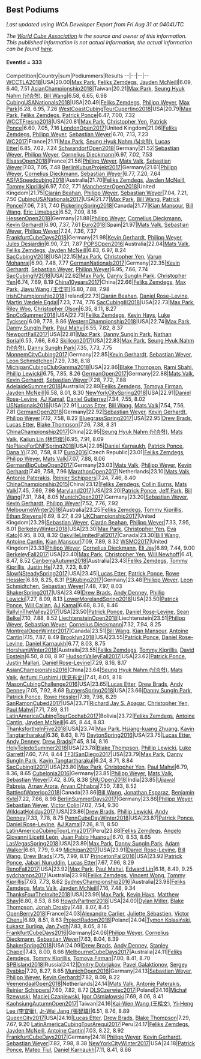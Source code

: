 ## Best Podiums

*Last updated using WCA Developer Export from Fri Aug 31 at 0404UTC*

*The [World Cube Association](https://www.worldcubeassociation.org) is the source and owner of this information. This published information is not actual information, the actual information can be found [here](https://www.worldcubeassociation.org/results).*

#### EventId = 333

Competition|Country|sum|Podiummers|Results
--|--|--|--
[WCCTLA2018](https://www.worldcubeassociation.org/competitions/WCCTLA2018)|USA|20.00|[Max Park](https://www.worldcubeassociation.org/persons/2012PARK03), [Feliks Zemdegs](https://www.worldcubeassociation.org/persons/2009ZEMD01), [Jayden McNeill](https://www.worldcubeassociation.org/persons/2012MCNE01)|6.09, 6.40, 7.51
[AsianChampionship2018](https://www.worldcubeassociation.org/competitions/AsianChampionship2018)|Taiwan|20.21|[Max Park](https://www.worldcubeassociation.org/persons/2012PARK03), [Seung Hyuk Nahm (남승혁)](https://www.worldcubeassociation.org/persons/2013NAHM01), [Bill Wang](https://www.worldcubeassociation.org/persons/2010WANG68)|6.58, 6.65, 6.98
[CubingUSANationals2018](https://www.worldcubeassociation.org/competitions/CubingUSANationals2018)|USA|20.49|[Feliks Zemdegs](https://www.worldcubeassociation.org/persons/2009ZEMD01), [Philipp Weyer](https://www.worldcubeassociation.org/persons/2010WEYE01), [Max Park](https://www.worldcubeassociation.org/persons/2012PARK03)|6.28, 6.95, 7.26
[WestCoastCubingTourCupertino2018](https://www.worldcubeassociation.org/competitions/WestCoastCubingTourCupertino2018)|USA|20.79|[Max Park](https://www.worldcubeassociation.org/persons/2012PARK03), [Feliks Zemdegs](https://www.worldcubeassociation.org/persons/2009ZEMD01), [Patrick Ponce](https://www.worldcubeassociation.org/persons/2012PONC02)|6.47, 7.00, 7.32
[WCCTFresno2018](https://www.worldcubeassociation.org/competitions/WCCTFresno2018)|USA|20.81|[Max Park](https://www.worldcubeassociation.org/persons/2012PARK03), [Christopher Yen](https://www.worldcubeassociation.org/persons/2016YENC01), [Patrick Ponce](https://www.worldcubeassociation.org/persons/2012PONC02)|6.60, 7.05, 7.16
[LondonOpen2017](https://www.worldcubeassociation.org/competitions/LondonOpen2017)|United Kingdom|21.06|[Feliks Zemdegs](https://www.worldcubeassociation.org/persons/2009ZEMD01), [Philipp Weyer](https://www.worldcubeassociation.org/persons/2010WEYE01), [Sebastian Weyer](https://www.worldcubeassociation.org/persons/2010WEYE02)|6.70, 7.13, 7.23
[WC2017](https://www.worldcubeassociation.org/competitions/WC2017)|France|21.11|[Max Park](https://www.worldcubeassociation.org/persons/2012PARK03), [Seung Hyuk Nahm (남승혁)](https://www.worldcubeassociation.org/persons/2013NAHM01), [Lucas Etter](https://www.worldcubeassociation.org/persons/2011ETTE01)|6.85, 7.02, 7.24
[SchwandorfOpen2018](https://www.worldcubeassociation.org/competitions/SchwandorfOpen2018)|Germany|21.52|[Sebastian Weyer](https://www.worldcubeassociation.org/persons/2010WEYE02), [Philipp Weyer](https://www.worldcubeassociation.org/persons/2010WEYE01), [Cornelius Dieckmann](https://www.worldcubeassociation.org/persons/2009DIEC01)|6.97, 7.02, 7.53
[ElsassOpen2018](https://www.worldcubeassociation.org/competitions/ElsassOpen2018)|France|21.56|[Philipp Weyer](https://www.worldcubeassociation.org/persons/2010WEYE01), [Mats Valk](https://www.worldcubeassociation.org/persons/2007VALK01), [Sebastian Weyer](https://www.worldcubeassociation.org/persons/2010WEYE02)|7.03, 7.05, 7.48
[BerlinKubusProjekt2017](https://www.worldcubeassociation.org/competitions/BerlinKubusProjekt2017)|Germany|21.61|[Philipp Weyer](https://www.worldcubeassociation.org/persons/2010WEYE01), [Cornelius Dieckmann](https://www.worldcubeassociation.org/persons/2009DIEC01), [Sebastian Weyer](https://www.worldcubeassociation.org/persons/2010WEYE02)|6.77, 7.20, 7.64
[ASFASpeedcubing2018](https://www.worldcubeassociation.org/competitions/ASFASpeedcubing2018)|Australia|21.70|[Feliks Zemdegs](https://www.worldcubeassociation.org/persons/2009ZEMD01), [Jayden McNeill](https://www.worldcubeassociation.org/persons/2012MCNE01), [Tommy Kiprillis](https://www.worldcubeassociation.org/persons/2014KIPR01)|6.97, 7.02, 7.71
[ManchesterOpen2018](https://www.worldcubeassociation.org/competitions/ManchesterOpen2018)|United Kingdom|21.75|[Ciarán Beahan](https://www.worldcubeassociation.org/persons/2012BEAH01), [Philipp Weyer](https://www.worldcubeassociation.org/persons/2010WEYE01), [Sebastian Weyer](https://www.worldcubeassociation.org/persons/2010WEYE02)|7.04, 7.21, 7.50
[CubingUSANationals2017](https://www.worldcubeassociation.org/competitions/CubingUSANationals2017)|USA|21.77|[Max Park](https://www.worldcubeassociation.org/persons/2012PARK03), [Bill Wang](https://www.worldcubeassociation.org/persons/2010WANG68), [Patrick Ponce](https://www.worldcubeassociation.org/persons/2012PONC02)|7.06, 7.31, 7.40
[PickeringSpring2018](https://www.worldcubeassociation.org/competitions/PickeringSpring2018)|Canada|21.77|[Kian Mansour](https://www.worldcubeassociation.org/persons/2015MANS03), [Bill Wang](https://www.worldcubeassociation.org/persons/2010WANG68), [Eric Limeback](https://www.worldcubeassociation.org/persons/2007LIME01)|6.52, 7.09, 8.16
[HessenOpen2018](https://www.worldcubeassociation.org/competitions/HessenOpen2018)|Germany|21.88|[Philipp Weyer](https://www.worldcubeassociation.org/persons/2010WEYE01), [Cornelius Dieckmann](https://www.worldcubeassociation.org/persons/2009DIEC01), [Kevin Gerhardt](https://www.worldcubeassociation.org/persons/2013GERH01)|6.90, 7.37, 7.61
[Euro2018](https://www.worldcubeassociation.org/competitions/Euro2018)|Spain|21.97|[Mats Valk](https://www.worldcubeassociation.org/persons/2007VALK01), [Sebastian Weyer](https://www.worldcubeassociation.org/persons/2010WEYE02), [Philipp Weyer](https://www.worldcubeassociation.org/persons/2010WEYE01)|7.24, 7.36, 7.37
[FrankfurtCubeDays2018](https://www.worldcubeassociation.org/competitions/FrankfurtCubeDays2018)|Germany|21.98|[Kevin Gerhardt](https://www.worldcubeassociation.org/persons/2013GERH01), [Philipp Weyer](https://www.worldcubeassociation.org/persons/2010WEYE01), [Jules Desjardin](https://www.worldcubeassociation.org/persons/2010DESJ01)|6.90, 7.21, 7.87
[POPSOpen2016](https://www.worldcubeassociation.org/competitions/POPSOpen2016)|Australia|22.04|[Mats Valk](https://www.worldcubeassociation.org/persons/2007VALK01), [Feliks Zemdegs](https://www.worldcubeassociation.org/persons/2009ZEMD01), [Jayden McNeill](https://www.worldcubeassociation.org/persons/2012MCNE01)|6.83, 6.97, 8.24
[SacCubingV2018](https://www.worldcubeassociation.org/competitions/SacCubingV2018)|USA|22.15|[Max Park](https://www.worldcubeassociation.org/persons/2012PARK03), [Christopher Yen](https://www.worldcubeassociation.org/persons/2016YENC01), [Varun Mohanraj](https://www.worldcubeassociation.org/persons/2015MOHA10)|6.90, 7.48, 7.77
[GermanNationals2017](https://www.worldcubeassociation.org/competitions/GermanNationals2017)|Germany|22.35|[Kevin Gerhardt](https://www.worldcubeassociation.org/persons/2013GERH01), [Sebastian Weyer](https://www.worldcubeassociation.org/persons/2010WEYE02), [Philipp Weyer](https://www.worldcubeassociation.org/persons/2010WEYE01)|6.95, 7.66, 7.74
[SacCubingIV2018](https://www.worldcubeassociation.org/competitions/SacCubingIV2018)|USA|22.62|[Max Park](https://www.worldcubeassociation.org/persons/2012PARK03), [Danny SungIn Park](https://www.worldcubeassociation.org/persons/2015PARK13), [Christopher Yen](https://www.worldcubeassociation.org/persons/2016YENC01)|6.74, 7.69, 8.19
[China10years2017](https://www.worldcubeassociation.org/competitions/China10years2017)|China|22.66|[Feliks Zemdegs](https://www.worldcubeassociation.org/persons/2009ZEMD01), [Max Park](https://www.worldcubeassociation.org/persons/2012PARK03), [Jiayu Wang (王佳宇)](https://www.worldcubeassociation.org/persons/2010WANG53)|6.80, 7.88, 7.98
[IrishChampionship2018](https://www.worldcubeassociation.org/competitions/IrishChampionship2018)|Ireland|22.73|[Ciarán Beahan](https://www.worldcubeassociation.org/persons/2012BEAH01), [Daniel Rose-Levine](https://www.worldcubeassociation.org/persons/2015ROSE01), [Martin Vædele Egdal](https://www.worldcubeassociation.org/persons/2013EGDA02)|7.23, 7.74, 7.76
[SacCubingIII2018](https://www.worldcubeassociation.org/competitions/SacCubingIII2018)|USA|22.73|[Max Park](https://www.worldcubeassociation.org/persons/2012PARK03), [Riley Woo](https://www.worldcubeassociation.org/persons/2007WOOR01), [Christopher Olson](https://www.worldcubeassociation.org/persons/2009OLSO01)|6.35, 8.11, 8.27
[SnoCoSummer2018](https://www.worldcubeassociation.org/competitions/SnoCoSummer2018)|USA|22.73|[Feliks Zemdegs](https://www.worldcubeassociation.org/persons/2009ZEMD01), [Kevin Hays](https://www.worldcubeassociation.org/persons/2009HAYS01), [Luke Tycksen](https://www.worldcubeassociation.org/persons/2012TYCK01)|6.09, 7.78, 8.86
[WesternChampionship2018](https://www.worldcubeassociation.org/competitions/WesternChampionship2018)|USA|22.74|[Max Park](https://www.worldcubeassociation.org/persons/2012PARK03), [Danny SungIn Park](https://www.worldcubeassociation.org/persons/2015PARK13), [Paul Mahvi](https://www.worldcubeassociation.org/persons/2012MAHV01)|6.55, 7.82, 8.37
[NewportFall2017](https://www.worldcubeassociation.org/competitions/NewportFall2017)|USA|22.81|[Max Park](https://www.worldcubeassociation.org/persons/2012PARK03), [Danny SungIn Park](https://www.worldcubeassociation.org/persons/2015PARK13), [Nathan Soria](https://www.worldcubeassociation.org/persons/2012SORI01)|6.53, 7.66, 8.62
[Skillcon2017](https://www.worldcubeassociation.org/competitions/Skillcon2017)|USA|22.83|[Max Park](https://www.worldcubeassociation.org/persons/2012PARK03), [Seung Hyuk Nahm (남승혁)](https://www.worldcubeassociation.org/persons/2013NAHM01), [Danny SungIn Park](https://www.worldcubeassociation.org/persons/2015PARK13)|7.35, 7.73, 7.75
[MonnemCityCubing2017](https://www.worldcubeassociation.org/competitions/MonnemCityCubing2017)|Germany|22.85|[Kevin Gerhardt](https://www.worldcubeassociation.org/persons/2013GERH01), [Sebastian Weyer](https://www.worldcubeassociation.org/persons/2010WEYE02), [Leon Schmidtchen](https://www.worldcubeassociation.org/persons/2010SCHM01)|7.29, 7.38, 8.18
[MichiganCubingClubGamma2018](https://www.worldcubeassociation.org/competitions/MichiganCubingClubGamma2018)|USA|22.86|[Blake Thompson](https://www.worldcubeassociation.org/persons/2010THOM03), [Rami Sbahi](https://www.worldcubeassociation.org/persons/2011SBAH01), [Phillip Lewicki](https://www.worldcubeassociation.org/persons/2012LEWI01)|6.75, 7.85, 8.26
[GermanOpen2017](https://www.worldcubeassociation.org/competitions/GermanOpen2017)|Germany|22.88|[Mats Valk](https://www.worldcubeassociation.org/persons/2007VALK01), [Kevin Gerhardt](https://www.worldcubeassociation.org/persons/2013GERH01), [Sebastian Weyer](https://www.worldcubeassociation.org/persons/2010WEYE02)|7.28, 7.72, 7.88
[AdelaideSummer2018](https://www.worldcubeassociation.org/competitions/AdelaideSummer2018)|Australia|22.89|[Feliks Zemdegs](https://www.worldcubeassociation.org/persons/2009ZEMD01), [Tomoya Firman](https://www.worldcubeassociation.org/persons/2015FIRM01), [Jayden McNeill](https://www.worldcubeassociation.org/persons/2012MCNE01)|6.58, 8.01, 8.30
[NewYorkCitySpring2018](https://www.worldcubeassociation.org/competitions/NewYorkCitySpring2018)|USA|22.91|[Daniel Rose-Levine](https://www.worldcubeassociation.org/persons/2015ROSE01), [AJ Kamal](https://www.worldcubeassociation.org/persons/2016KAMA04), [Daniel Gutierrez](https://www.worldcubeassociation.org/persons/2016GUTI23)|7.34, 7.55, 8.02
[USNationals2016](https://www.worldcubeassociation.org/competitions/USNationals2016)|USA|22.91|[Lucas Etter](https://www.worldcubeassociation.org/persons/2011ETTE01), [Bill Wang](https://www.worldcubeassociation.org/persons/2010WANG68), [Mats Valk](https://www.worldcubeassociation.org/persons/2007VALK01)|7.54, 7.56, 7.81
[GermanOpen2018](https://www.worldcubeassociation.org/competitions/GermanOpen2018)|Germany|22.92|[Sebastian Weyer](https://www.worldcubeassociation.org/persons/2010WEYE02), [Kevin Gerhardt](https://www.worldcubeassociation.org/persons/2013GERH01), [Philipp Weyer](https://www.worldcubeassociation.org/persons/2010WEYE01)|7.12, 7.58, 8.22
[BluegrassSpring2017](https://www.worldcubeassociation.org/competitions/BluegrassSpring2017)|USA|22.95|[Drew Brads](https://www.worldcubeassociation.org/persons/2010BRAD01), [Lucas Etter](https://www.worldcubeassociation.org/persons/2011ETTE01), [Blake Thompson](https://www.worldcubeassociation.org/persons/2010THOM03)|7.26, 7.38, 8.31
[ChinaChampionship2017](https://www.worldcubeassociation.org/competitions/ChinaChampionship2017)|China|22.95|[Seung Hyuk Nahm (남승혁)](https://www.worldcubeassociation.org/persons/2013NAHM01), [Mats Valk](https://www.worldcubeassociation.org/persons/2007VALK01), [Kaijun Lin (林恺俊)](https://www.worldcubeassociation.org/persons/2013LINK01)|6.95, 7.91, 8.09
[NoPlaceForDNFSpring2018](https://www.worldcubeassociation.org/competitions/NoPlaceForDNFSpring2018)|USA|22.95|[Daniel Karnaukh](https://www.worldcubeassociation.org/persons/2014KARN02), [Patrick Ponce](https://www.worldcubeassociation.org/persons/2012PONC02), [Dana Yi](https://www.worldcubeassociation.org/persons/2010YIDA01)|7.20, 7.58, 8.17
[Euro2016](https://www.worldcubeassociation.org/competitions/Euro2016)|Czech Republic|23.01|[Feliks Zemdegs](https://www.worldcubeassociation.org/persons/2009ZEMD01), [Philipp Weyer](https://www.worldcubeassociation.org/persons/2010WEYE01), [Mats Valk](https://www.worldcubeassociation.org/persons/2007VALK01)|7.07, 7.88, 8.06
[GermanBigCubeOpen2017](https://www.worldcubeassociation.org/competitions/GermanBigCubeOpen2017)|Germany|23.03|[Mats Valk](https://www.worldcubeassociation.org/persons/2007VALK01), [Philipp Weyer](https://www.worldcubeassociation.org/persons/2010WEYE01), [Kevin Gerhardt](https://www.worldcubeassociation.org/persons/2013GERH01)|7.49, 7.58, 7.96
[MarathonOpen2017](https://www.worldcubeassociation.org/competitions/MarathonOpen2017)|Netherlands|23.10|[Mats Valk](https://www.worldcubeassociation.org/persons/2007VALK01), [Antonie Paterakis](https://www.worldcubeassociation.org/persons/2012PATE01), [Reinier Schippers](https://www.worldcubeassociation.org/persons/2010SCHI01)|7.24, 7.46, 8.40
[ChinaChampionship2015](https://www.worldcubeassociation.org/competitions/ChinaChampionship2015)|China|23.12|[Feliks Zemdegs](https://www.worldcubeassociation.org/persons/2009ZEMD01), [Collin Burns](https://www.worldcubeassociation.org/persons/2010BURN01), [Mats Valk](https://www.worldcubeassociation.org/persons/2007VALK01)|7.45, 7.69, 7.98
[Maryland2017](https://www.worldcubeassociation.org/competitions/Maryland2017)|USA|23.20|[Patrick Ponce](https://www.worldcubeassociation.org/persons/2012PONC02), [Jeff Park](https://www.worldcubeassociation.org/persons/2015PARK08), [Bill Wang](https://www.worldcubeassociation.org/persons/2010WANG68)|7.31, 7.84, 8.05
[MunichOpen2017](https://www.worldcubeassociation.org/competitions/MunichOpen2017)|Germany|23.20|[Sebastian Weyer](https://www.worldcubeassociation.org/persons/2010WEYE02), [Kevin Gerhardt](https://www.worldcubeassociation.org/persons/2013GERH01), [Philipp Weyer](https://www.worldcubeassociation.org/persons/2010WEYE01)|7.52, 7.76, 7.92
[MelbourneWinter2018](https://www.worldcubeassociation.org/competitions/MelbourneWinter2018)|Australia|23.25|[Feliks Zemdegs](https://www.worldcubeassociation.org/persons/2009ZEMD01), [Tommy Kiprillis](https://www.worldcubeassociation.org/persons/2014KIPR01), [Ethan Stevens](https://www.worldcubeassociation.org/persons/2015STEV03)|6.69, 8.27, 8.29
[UKChampionship2017](https://www.worldcubeassociation.org/competitions/UKChampionship2017)|United Kingdom|23.29|[Sebastian Weyer](https://www.worldcubeassociation.org/persons/2010WEYE02), [Ciarán Beahan](https://www.worldcubeassociation.org/persons/2012BEAH01), [Philipp Weyer](https://www.worldcubeassociation.org/persons/2010WEYE01)|7.33, 7.95, 8.01
[BerkeleyWinter2018](https://www.worldcubeassociation.org/competitions/BerkeleyWinter2018)|USA|23.30|[Max Park](https://www.worldcubeassociation.org/persons/2012PARK03), [Christopher Yen](https://www.worldcubeassociation.org/persons/2016YENC01), [Eva Kato](https://www.worldcubeassociation.org/persons/2013KATO01)|6.95, 8.03, 8.32
[OakvilleLimitedFall2017](https://www.worldcubeassociation.org/competitions/OakvilleLimitedFall2017)|Canada|23.30|[Bill Wang](https://www.worldcubeassociation.org/persons/2010WANG68), [Antoine Cantin](https://www.worldcubeassociation.org/persons/2010CANT02), [Kian Mansour](https://www.worldcubeassociation.org/persons/2015MANS03)|7.09, 7.89, 8.32
[WSMO2017](https://www.worldcubeassociation.org/competitions/WSMO2017)|United Kingdom|23.33|[Philipp Weyer](https://www.worldcubeassociation.org/persons/2010WEYE01), [Cornelius Dieckmann](https://www.worldcubeassociation.org/persons/2009DIEC01), [Eli Jay](https://www.worldcubeassociation.org/persons/2014JAYE01)|6.89, 7.44, 9.00
[BerkeleyFall2017](https://www.worldcubeassociation.org/competitions/BerkeleyFall2017)|USA|23.40|[Max Park](https://www.worldcubeassociation.org/persons/2012PARK03), [Christopher Yen](https://www.worldcubeassociation.org/persons/2016YENC01), [Will Newhoff](https://www.worldcubeassociation.org/persons/2015NEWH01)|6.41, 8.47, 8.52
[CanberraAutumn2018](https://www.worldcubeassociation.org/competitions/CanberraAutumn2018)|Australia|23.43|[Feliks Zemdegs](https://www.worldcubeassociation.org/persons/2009ZEMD01), [Tommy Kiprillis](https://www.worldcubeassociation.org/persons/2014KIPR01), [Justin He](https://www.worldcubeassociation.org/persons/2015HEJU02)|7.23, 7.23, 8.97
[SlowNSteadySpring2017](https://www.worldcubeassociation.org/competitions/SlowNSteadySpring2017)|USA|23.45|[Lucas Etter](https://www.worldcubeassociation.org/persons/2011ETTE01), [Patrick Ponce](https://www.worldcubeassociation.org/persons/2012PONC02), [Rowe Hessler](https://www.worldcubeassociation.org/persons/2007HESS01)|6.89, 8.25, 8.31
[PSKubing2017](https://www.worldcubeassociation.org/competitions/PSKubing2017)|Germany|23.48|[Philipp Weyer](https://www.worldcubeassociation.org/persons/2010WEYE01), [Leon Schmidtchen](https://www.worldcubeassociation.org/persons/2010SCHM01), [Sebastian Weyer](https://www.worldcubeassociation.org/persons/2010WEYE02)|7.48, 7.97, 8.03
[ShakerSpring2017](https://www.worldcubeassociation.org/competitions/ShakerSpring2017)|USA|23.49|[Drew Brads](https://www.worldcubeassociation.org/persons/2010BRAD01), [Andy Denney](https://www.worldcubeassociation.org/persons/2013DENN01), [Phillip Lewicki](https://www.worldcubeassociation.org/persons/2012LEWI01)|7.27, 8.09, 8.13
[LowerMorelandSpring2018](https://www.worldcubeassociation.org/competitions/LowerMorelandSpring2018)|USA|23.50|[Patrick Ponce](https://www.worldcubeassociation.org/persons/2012PONC02), [Will Callan](https://www.worldcubeassociation.org/persons/2012CALL01), [AJ Kamal](https://www.worldcubeassociation.org/persons/2016KAMA04)|6.68, 8.36, 8.46
[RallyInTheValley2017](https://www.worldcubeassociation.org/competitions/RallyInTheValley2017)|USA|23.50|[Patrick Ponce](https://www.worldcubeassociation.org/persons/2012PONC02), [Daniel Rose-Levine](https://www.worldcubeassociation.org/persons/2015ROSE01), [Sean Belke](https://www.worldcubeassociation.org/persons/2014BELK01)|7.10, 7.88, 8.52
[LiechtensteinOpen2018](https://www.worldcubeassociation.org/competitions/LiechtensteinOpen2018)|Liechtenstein|23.51|[Philipp Weyer](https://www.worldcubeassociation.org/persons/2010WEYE01), [Sebastian Weyer](https://www.worldcubeassociation.org/persons/2010WEYE02), [Cornelius Dieckmann](https://www.worldcubeassociation.org/persons/2009DIEC01)|7.32, 7.94, 8.25
[MontrealOpenWinter2017](https://www.worldcubeassociation.org/competitions/MontrealOpenWinter2017)|Canada|23.51|[Bill Wang](https://www.worldcubeassociation.org/persons/2010WANG68), [Kian Mansour](https://www.worldcubeassociation.org/persons/2015MANS03), [Antoine Cantin](https://www.worldcubeassociation.org/persons/2010CANT02)|7.15, 7.87, 8.49
[Brooklyn2018](https://www.worldcubeassociation.org/competitions/Brooklyn2018)|USA|23.55|[Patrick Ponce](https://www.worldcubeassociation.org/persons/2012PONC02), [Daniel Rose-Levine](https://www.worldcubeassociation.org/persons/2015ROSE01), [Daniel Karnaukh](https://www.worldcubeassociation.org/persons/2014KARN02)|6.77, 8.03, 8.75
[HorshamWinter2018](https://www.worldcubeassociation.org/competitions/HorshamWinter2018)|Australia|23.55|[Feliks Zemdegs](https://www.worldcubeassociation.org/persons/2009ZEMD01), [Tommy Kiprillis](https://www.worldcubeassociation.org/persons/2014KIPR01), [David Epstein](https://www.worldcubeassociation.org/persons/2016EPST02)|6.50, 8.08, 8.97
[HudsonValleyFall2017](https://www.worldcubeassociation.org/competitions/HudsonValleyFall2017)|USA|23.62|[Patrick Ponce](https://www.worldcubeassociation.org/persons/2012PONC02), [Justin Mallari](https://www.worldcubeassociation.org/persons/2010MALL01), [Daniel Rose-Levine](https://www.worldcubeassociation.org/persons/2015ROSE01)|7.29, 8.16, 8.17
[AsianChampionship2016](https://www.worldcubeassociation.org/competitions/AsianChampionship2016)|China|23.64|[Seung Hyuk Nahm (남승혁)](https://www.worldcubeassociation.org/persons/2013NAHM01), [Mats Valk](https://www.worldcubeassociation.org/persons/2007VALK01), [Arifumi Fushimi (伏見有史)](https://www.worldcubeassociation.org/persons/2009FUSH01)|7.41, 8.05, 8.18
[MasonCubingChallenge2016](https://www.worldcubeassociation.org/competitions/MasonCubingChallenge2016)|USA|23.65|[Lucas Etter](https://www.worldcubeassociation.org/persons/2011ETTE01), [Drew Brads](https://www.worldcubeassociation.org/persons/2010BRAD01), [Andy Denney](https://www.worldcubeassociation.org/persons/2013DENN01)|7.05, 7.92, 8.68
[RutgersSpring2018](https://www.worldcubeassociation.org/competitions/RutgersSpring2018)|USA|23.66|[Danny SungIn Park](https://www.worldcubeassociation.org/persons/2015PARK13), [Patrick Ponce](https://www.worldcubeassociation.org/persons/2012PONC02), [Rowe Hessler](https://www.worldcubeassociation.org/persons/2007HESS01)|7.39, 7.98, 8.29
[SanRamonCubed2017](https://www.worldcubeassociation.org/competitions/SanRamonCubed2017)|USA|23.71|[Richard Jay S. Apagar](https://www.worldcubeassociation.org/persons/2010APAG01), [Christopher Yen](https://www.worldcubeassociation.org/persons/2016YENC01), [Paul Mahvi](https://www.worldcubeassociation.org/persons/2012MAHV01)|7.71, 7.89, 8.11
[LatinAmericaCubingTourCochab2017](https://www.worldcubeassociation.org/competitions/LatinAmericaCubingTourCochab2017)|Bolivia|23.72|[Feliks Zemdegs](https://www.worldcubeassociation.org/persons/2009ZEMD01), [Antoine Cantin](https://www.worldcubeassociation.org/persons/2010CANT02), [Jayden McNeill](https://www.worldcubeassociation.org/persons/2012MCNE01)|6.45, 8.44, 8.83
[ThanksfortheInFive2018](https://www.worldcubeassociation.org/competitions/ThanksfortheInFive2018)|USA|23.74|[Max Park](https://www.worldcubeassociation.org/persons/2012PARK03), [Hsiang-kuang Zhuang](https://www.worldcubeassociation.org/persons/2015ZHUA02), [Kavin Tangtartharakul](https://www.worldcubeassociation.org/persons/2014TANG03)|6.36, 8.63, 8.75
[DaytonSpring2016](https://www.worldcubeassociation.org/competitions/DaytonSpring2016)|USA|23.75|[Lucas Etter](https://www.worldcubeassociation.org/persons/2011ETTE01), [Andy Denney](https://www.worldcubeassociation.org/persons/2013DENN01), [Drew Brads](https://www.worldcubeassociation.org/persons/2010BRAD01)|7.45, 8.14, 8.16
[HolyToledoSummer2018](https://www.worldcubeassociation.org/competitions/HolyToledoSummer2018)|USA|23.78|[Blake Thompson](https://www.worldcubeassociation.org/persons/2010THOM03), [Phillip Lewicki](https://www.worldcubeassociation.org/persons/2012LEWI01), [Luke Garrett](https://www.worldcubeassociation.org/persons/2017GARR05)|7.60, 7.74, 8.44
[TF3ISanDiego2017](https://www.worldcubeassociation.org/competitions/TF3ISanDiego2017)|USA|23.79|[Max Park](https://www.worldcubeassociation.org/persons/2012PARK03), [Danny SungIn Park](https://www.worldcubeassociation.org/persons/2015PARK13), [Kavin Tangtartharakul](https://www.worldcubeassociation.org/persons/2014TANG03)|6.24, 8.71, 8.84
[SacCubingII2017](https://www.worldcubeassociation.org/competitions/SacCubingII2017)|USA|23.80|[Max Park](https://www.worldcubeassociation.org/persons/2012PARK03), [Christopher Yen](https://www.worldcubeassociation.org/persons/2016YENC01), [Paul Mahvi](https://www.worldcubeassociation.org/persons/2012MAHV01)|6.79, 8.36, 8.65
[Cubelonia2016](https://www.worldcubeassociation.org/competitions/Cubelonia2016)|Germany|23.85|[Philipp Weyer](https://www.worldcubeassociation.org/persons/2010WEYE01), [Mats Valk](https://www.worldcubeassociation.org/persons/2007VALK01), [Sebastian Weyer](https://www.worldcubeassociation.org/persons/2010WEYE02)|7.42, 8.05, 8.38
[SNUOpen2018](https://www.worldcubeassociation.org/competitions/SNUOpen2018)|India|23.85|[Ujjawal Pabreja](https://www.worldcubeassociation.org/persons/2015PABR01), [Arnav Arora](https://www.worldcubeassociation.org/persons/2015AROR02), [Aryan Chhabra](https://www.worldcubeassociation.org/persons/2015CHHA03)|7.50, 7.83, 8.52
[BattleofWaterloo2018](https://www.worldcubeassociation.org/competitions/BattleofWaterloo2018)|Canada|23.86|[Bill Wang](https://www.worldcubeassociation.org/persons/2010WANG68), [Jonathan Esparaz](https://www.worldcubeassociation.org/persons/2013ESPA01), [Benjamin Kyle](https://www.worldcubeassociation.org/persons/2016KYLE01)|7.22, 7.66, 8.98
[BerlinSummerDays2017](https://www.worldcubeassociation.org/competitions/BerlinSummerDays2017)|Germany|23.86|[Philipp Weyer](https://www.worldcubeassociation.org/persons/2010WEYE01), [Sebastian Weyer](https://www.worldcubeassociation.org/persons/2010WEYE02), [Victor Colin](https://www.worldcubeassociation.org/persons/2013COLI02)|7.02, 7.54, 9.30
[WildcatHoliday2017](https://www.worldcubeassociation.org/competitions/WildcatHoliday2017)|USA|23.86|[Drew Brads](https://www.worldcubeassociation.org/persons/2010BRAD01), [Phillip Lewicki](https://www.worldcubeassociation.org/persons/2012LEWI01), [Andy Denney](https://www.worldcubeassociation.org/persons/2013DENN01)|7.33, 7.78, 8.75
[PennCubeDayWinter2018](https://www.worldcubeassociation.org/competitions/PennCubeDayWinter2018)|USA|23.87|[Patrick Ponce](https://www.worldcubeassociation.org/persons/2012PONC02), [Daniel Rose-Levine](https://www.worldcubeassociation.org/persons/2015ROSE01), [AJ Kamal](https://www.worldcubeassociation.org/persons/2016KAMA04)|7.26, 8.11, 8.50
[LatinAmericaCubingTourLima2017](https://www.worldcubeassociation.org/competitions/LatinAmericaCubingTourLima2017)|Peru|23.88|[Feliks Zemdegs](https://www.worldcubeassociation.org/persons/2009ZEMD01), [Angelo Giovanni Licetti León](https://www.worldcubeassociation.org/persons/2013LEON05), [Juan Pablo Huanqui](https://www.worldcubeassociation.org/persons/2013HUAN30)|6.70, 8.53, 8.65
[LasVegasSpring2018](https://www.worldcubeassociation.org/competitions/LasVegasSpring2018)|USA|23.89|[Max Park](https://www.worldcubeassociation.org/persons/2012PARK03), [Danny SungIn Park](https://www.worldcubeassociation.org/persons/2015PARK13), [Adam Walker](https://www.worldcubeassociation.org/persons/2012WALK02)|6.61, 7.79, 9.49
[Michigan2017](https://www.worldcubeassociation.org/competitions/Michigan2017)|USA|23.91|[Daniel Rose-Levine](https://www.worldcubeassociation.org/persons/2015ROSE01), [Bill Wang](https://www.worldcubeassociation.org/persons/2010WANG68), [Drew Brads](https://www.worldcubeassociation.org/persons/2010BRAD01)|7.75, 7.99, 8.17
[PrincetonFall2016](https://www.worldcubeassociation.org/competitions/PrincetonFall2016)|USA|23.92|[Patrick Ponce](https://www.worldcubeassociation.org/persons/2012PONC02), [Jabari Nuruddin](https://www.worldcubeassociation.org/persons/2014NURU01), [Lucas Etter](https://www.worldcubeassociation.org/persons/2011ETTE01)|7.67, 7.96, 8.29
[RenoFall2017](https://www.worldcubeassociation.org/competitions/RenoFall2017)|USA|23.92|[Max Park](https://www.worldcubeassociation.org/persons/2012PARK03), [Paul Mahvi](https://www.worldcubeassociation.org/persons/2012MAHV01), [Edward Lin](https://www.worldcubeassociation.org/persons/2008LINE02)|6.18, 8.49, 9.25
[sydchamps2017](https://www.worldcubeassociation.org/competitions/sydchamps2017)|Australia|23.98|[Feliks Zemdegs](https://www.worldcubeassociation.org/persons/2009ZEMD01), [Vincent Wong](https://www.worldcubeassociation.org/persons/2014WONG08), [Tommy Kiprillis](https://www.worldcubeassociation.org/persons/2014KIPR01)|7.63, 7.73, 8.62
[SydneyChampionship2016](https://www.worldcubeassociation.org/competitions/SydneyChampionship2016)|Australia|23.98|[Feliks Zemdegs](https://www.worldcubeassociation.org/persons/2009ZEMD01), [Mats Valk](https://www.worldcubeassociation.org/persons/2007VALK01), [Jayden McNeill](https://www.worldcubeassociation.org/persons/2012MCNE01)|7.16, 7.48, 9.34
[ThanksFourTheInvite2018](https://www.worldcubeassociation.org/competitions/ThanksFourTheInvite2018)|USA|23.99|[Max Park](https://www.worldcubeassociation.org/persons/2012PARK03), [Kevin Hays](https://www.worldcubeassociation.org/persons/2009HAYS01), [Matthew Shay](https://www.worldcubeassociation.org/persons/2015SHAY01)|6.80, 8.53, 8.66
[HowdyPartner2018](https://www.worldcubeassociation.org/competitions/HowdyPartner2018)|USA|24.00|[Dylan Miller](https://www.worldcubeassociation.org/persons/2015MILL01), [Blake Thompson](https://www.worldcubeassociation.org/persons/2010THOM03), [Jonah Crosby](https://www.worldcubeassociation.org/persons/2012CROS01)|7.48, 8.07, 8.45
[OpenBerry2018](https://www.worldcubeassociation.org/competitions/OpenBerry2018)|France|24.03|[Alexandre Carlier](https://www.worldcubeassociation.org/persons/2012CARL03), [Juliette Sébastien](https://www.worldcubeassociation.org/persons/2014SEBA01), [Victor Chenu](https://www.worldcubeassociation.org/persons/2013CHEN22)|6.89, 8.51, 8.63
[ProjectRadom2018](https://www.worldcubeassociation.org/competitions/ProjectRadom2018)|Poland|24.04|[Tymon Kolasiński](https://www.worldcubeassociation.org/persons/2016KOLA02), [Łukasz Burliga](https://www.worldcubeassociation.org/persons/2013BURL01), [Jan Zych](https://www.worldcubeassociation.org/persons/2014ZYCH01)|7.83, 8.05, 8.16
[FrankfurtCubeDays2016](https://www.worldcubeassociation.org/competitions/FrankfurtCubeDays2016)|Germany|24.06|[Philipp Weyer](https://www.worldcubeassociation.org/persons/2010WEYE01), [Cornelius Dieckmann](https://www.worldcubeassociation.org/persons/2009DIEC01), [Sebastian Weyer](https://www.worldcubeassociation.org/persons/2010WEYE02)|7.63, 8.04, 8.39
[ShakerSpring2018](https://www.worldcubeassociation.org/competitions/ShakerSpring2018)|USA|24.09|[Drew Brads](https://www.worldcubeassociation.org/persons/2010BRAD01), [Andy Denney](https://www.worldcubeassociation.org/persons/2013DENN01), [Stanley Chapel](https://www.worldcubeassociation.org/persons/2016CHAP04)|7.43, 8.00, 8.66
[MelbourneCubeDays2017](https://www.worldcubeassociation.org/competitions/MelbourneCubeDays2017)|Australia|24.11|[Feliks Zemdegs](https://www.worldcubeassociation.org/persons/2009ZEMD01), [Tommy Kiprillis](https://www.worldcubeassociation.org/persons/2014KIPR01), [Tomoya Firman](https://www.worldcubeassociation.org/persons/2015FIRM01)|7.00, 8.41, 8.70
[SPBIsland2018](https://www.worldcubeassociation.org/competitions/SPBIsland2018)|Russia|24.12|[Dmitry Dobrjakov](https://www.worldcubeassociation.org/persons/2011DOBR01), [Pavel Galaktionov](https://www.worldcubeassociation.org/persons/2013GALA04), [Sergey Ryabko](https://www.worldcubeassociation.org/persons/2009RYAB01)|7.20, 8.27, 8.65
[MunichOpen2016](https://www.worldcubeassociation.org/competitions/MunichOpen2016)|Germany|24.13|[Sebastian Weyer](https://www.worldcubeassociation.org/persons/2010WEYE02), [Philipp Weyer](https://www.worldcubeassociation.org/persons/2010WEYE01), [Kevin Gerhardt](https://www.worldcubeassociation.org/persons/2013GERH01)|7.82, 8.09, 8.22
[VeenendaalOpen2018](https://www.worldcubeassociation.org/competitions/VeenendaalOpen2018)|Netherlands|24.14|[Mats Valk](https://www.worldcubeassociation.org/persons/2007VALK01), [Antonie Paterakis](https://www.worldcubeassociation.org/persons/2012PATE01), [Reinier Schippers](https://www.worldcubeassociation.org/persons/2010SCHI01)|7.60, 7.82, 8.72
[DLSCzerwiec2017](https://www.worldcubeassociation.org/competitions/DLSCzerwiec2017)|Poland|24.16|[Michał Rzewuski](https://www.worldcubeassociation.org/persons/2014RZEW01), [Maciej Czapiewski](https://www.worldcubeassociation.org/persons/2014CZAP01), [Igor Ośmiałowski](https://www.worldcubeassociation.org/persons/2014OMIA01)|7.69, 8.06, 8.41
[KaohsiungAutumnOpen2017](https://www.worldcubeassociation.org/competitions/KaohsiungAutumnOpen2017)|Taiwan|24.16|[Kai-Wen Wang (王楷文)](https://www.worldcubeassociation.org/persons/2015WANG09), [Yi-Heng Lee (李宜衡)](https://www.worldcubeassociation.org/persons/2010LEEY01), [Jr-Wei Jang (張智瑋)](https://www.worldcubeassociation.org/persons/2010JANG01)|6.51, 8.76, 8.89
[QueenCity2017](https://www.worldcubeassociation.org/competitions/QueenCity2017)|USA|24.16|[Lucas Etter](https://www.worldcubeassociation.org/persons/2011ETTE01), [Drew Brads](https://www.worldcubeassociation.org/persons/2010BRAD01), [Blake Thompson](https://www.worldcubeassociation.org/persons/2010THOM03)|7.29, 7.67, 9.20
[LatinAmericaCubingTourArequi2017](https://www.worldcubeassociation.org/competitions/LatinAmericaCubingTourArequi2017)|Peru|24.17|[Feliks Zemdegs](https://www.worldcubeassociation.org/persons/2009ZEMD01), [Jayden McNeill](https://www.worldcubeassociation.org/persons/2012MCNE01), [Antoine Cantin](https://www.worldcubeassociation.org/persons/2010CANT02)|7.03, 8.22, 8.92
[FrankfurtCubeDays2017](https://www.worldcubeassociation.org/competitions/FrankfurtCubeDays2017)|Germany|24.18|[Philipp Weyer](https://www.worldcubeassociation.org/persons/2010WEYE01), [Kevin Gerhardt](https://www.worldcubeassociation.org/persons/2013GERH01), [Sebastian Weyer](https://www.worldcubeassociation.org/persons/2010WEYE02)|7.82, 7.98, 8.38
[NewYorkCityWinter2017](https://www.worldcubeassociation.org/competitions/NewYorkCityWinter2017)|USA|24.18|[Patrick Ponce](https://www.worldcubeassociation.org/persons/2012PONC02), [Mateo Tiul](https://www.worldcubeassociation.org/persons/2013TIUL01), [Daniel Karnaukh](https://www.worldcubeassociation.org/persons/2014KARN02)|7.11, 8.41, 8.66
